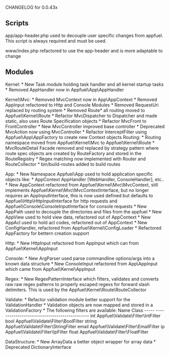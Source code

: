 CHANGELOG for 0.0.43x

Scripts
-------------------------------------------------------------------------------
app/app-header.php  used to decouple user specific changes from appfuel. This
                    script is always required and must be used.

www/index.php       refactored to use the app-header and is more adaptable to 
                    change

Modules
-------------------------------------------------------------------------------

Kernel:
    * New       Task module holding task handler and all kernel startup tasks
    * Removed   AppHandler now in Appfuel\App\AppHandler

Kernel\Mvc:
    * Removed    MvcContext now in App\AppContext
    * Removed    AppInput   refactored to Http and Console Modules
    * Removed    RequestUri  replaced by routing system
    * Removed    Route* all routing moved to Appfuel\Kernel\Route
    * Refactor   MvcDispatcher to Dispatcher and made static, also uses
                 Route Specification objects 
    * Refactor   MvcFront to FrontController
    * New        MvcController improved base controller
    * Deprecated MvcAction  now using MvcController
    * Refactor   InterceptFilter using Appfuel\App\AppFactory to create new 
                 Context objects
Routing:
    *   Routing namespace moved from Appfuel\Kernel\Mvc to Appfuel\Kernel\Route
    *   MvcRouteDetail Facade removed and replaced by strategy pattern where
        route spec objects are created by RouteFactory and stored in the
        RouteRegistry
    *   Regex matching now implemented with Router and RouteCollector
    *   bin/build-routes added to build routes

App:
    * New Namespace Appfuel\App used to hold application specific objects like:
    * AppContext AppHandler [WebHandler, ConsoleHandler], etc..
    * New AppContext refactored from Appfuel\Kernel\Mvc\MvcContext, still
      implements Appfuel\Kernel\Mvc\MvcContextInterface, but no longer requires
      an AppInputInterface, this is now used defined but defaults to 
      Appfuel\Http\HttpInputInterface for http requests and 
      Appfuel\Console\ConsoleInputInterface for console requests
    * New AppPath used to decouple the directories and files from the appfuel
    * New AppView used to hold view data, refactored out of AppContext
    * New AppAcl used to hold acl codes, refactored out of AppContext
    * New ConfigHandler, refactored from Appfuel\Kernel\ConfigLoader
    * Refactored AppFactory for bettern creation support
    
Http:
    * New HttpInput refactored from AppInput which can from 
      Appfuel\Kernel\AppInput

Console:
    * New ArgParser used parse commandline options/args into a known data
      structure
    * New ConsoleInput refactored from App\AppInput which came from 
      Appfuel\Kernel\AppInput

Regex:
    * New RegexPatternInterface which filters, validates and converts raw
      raw regex patterns to properly escaped regexs for forward slash 
      delimiters. This is used by the Appfuel\Kernel\Route\RouteCollector

Validate:
    * Refactor validation module better support for the ValidationHandler
    * Validation objects are now mapped and stored in a ValidationFactory
    * The following filters are available:
        Name        Class
        -----       ---------------------------------------------
        int         Appfuel\Validate\Filter\IntFilter
        bool        Appfuel\Validate\Filter\BoolFilter
        string      Appfuel\Validate\Filter\StringFilter
        email       Appfuel\Validate\Filter\EmailFilter
        ip          Appfuel\Validate\Filter\IpFilter
        float       Appfuel\Validate\Filter\FloatFilter

DataStructure:
    * New  ArrayData a better object wrapper for array data
    * Deprecated    DictionaryInterface
